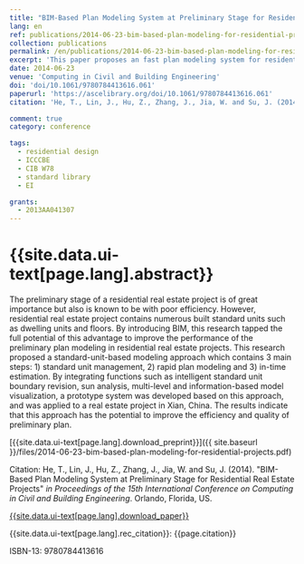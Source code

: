 ```yaml
---
title: "BIM-Based Plan Modeling System at Preliminary Stage for Residential Real Estate Projects"
lang: en
ref: publications/2014-06-23-bim-based-plan-modeling-for-residential-projects
collection: publications
permalink: /en/publications/2014-06-23-bim-based-plan-modeling-for-residential-projects
excerpt: 'This paper proposes an fast plan modeling system for residential design based standard BIM model library.'
date: 2014-06-23
venue: 'Computing in Civil and Building Engineering'
doi: 'doi/10.1061/9780784413616.061'
paperurl: 'https://ascelibrary.org/doi/10.1061/9780784413616.061'
citation: 'He, T., Lin, J., Hu, Z., Zhang, J., Jia, W. and Su, J. (2014). &quot;BIM-Based Plan Modeling System at Preliminary Stage for Residential Real Estate Projects&quot; <i>Computing in Civil and Building Engineering</i>. 61: 488-495.'

comment: true
category: conference

tags: 
  - residential design
  - ICCCBE
  - CIB W78
  - standard library
  - EI

grants:
  - 2013AA041307
---
```



{{site.data.ui-text[page.lang].abstract}}
====

The  preliminary  stage  of  a  residential  real  estate  project  is  of  great importance but also is known to be with poor efficiency. However, residential real 
estate project contains numerous built standard units such as dwelling units and floors.  By  introducing  BIM,  this  research  tapped  the  full  potential  of  this advantage  to  improve  the  performance  of  the  preliminary  plan  modeling  in residential  real  estate  projects.  This  research  proposed  a  standard-unit-based modeling approach which contains 3 main steps: 1) standard unit management, 2) rapid plan modeling and 3) in-time estimation. By integrating functions such as intelligent  standard  unit  boundary  revision,  sun  analysis,  multi-level  and information-based model visualization, a prototype system was developed based on  this  approach,  and  was  applied  to  a  real  estate  project  in  Xian,  China.  The results indicate that this approach has the potential to improve the efficiency and quality of preliminary plan.   

[{{site.data.ui-text[page.lang].download_preprint}}]({{ site.baseurl }}/files/2014-06-23-bim-based-plan-modeling-for-residential-projects.pdf)

Citation: He, T., Lin, J., Hu, Z., Zhang, J., Jia, W. and Su, J. (2014). &quot;BIM-Based Plan Modeling System at Preliminary Stage for Residential Real Estate Projects&quot; <i>in Proceedings of the 15th International Conference on Computing in Civil and Building Engineering</i>. Orlando, Florida, US.

[{{site.data.ui-text[page.lang].download_paper}}](https://ascelibrary.org/doi/10.1061/9780784413616.061)

{{site.data.ui-text[page.lang].rec_citation}}: {{page.citation}}

ISBN-13: 9780784413616
